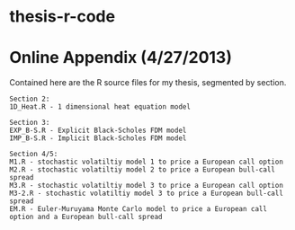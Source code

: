 thesis-r-code
=============

Online Appendix (4/27/2013)
===============

Contained here are the R source files for my thesis, segmented by section.

~~~~~~~~~~~~~~~
Section 2:
1D_Heat.R - 1 dimensional heat equation model

Section 3:
EXP_B-S.R - Explicit Black-Scholes FDM model
IMP_B-S.R - Implicit Black-Scholes FDM model

Section 4/5:
M1.R - stochastic volatiltiy model 1 to price a European call option
M2.R - stochastic volatiltiy model 2 to price a European bull-call spread
M3.R - stochastic volatiltiy model 3 to price a European call option
M3-2.R - stochastic volatiltiy model 3 to price a European bull-call spread
EM.R - Euler-Muruyama Monte Carlo model to price a European call option and a European bull-call spread

